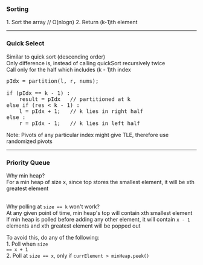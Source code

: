 <h3>Sorting</h3>
1. Sort the array // O(nlogn)
2. Return (k-1)th element

<hr>
<h3>Quick Select</h3>
Similar to quick sort (descending order)
<br>Only difference is, instead of calling quickSort recursively twice
<br>Call only for the half which includes (k - 1)th index

<pre>
pIdx = partition(l, r, nums);
            
if (pIdx == k - 1) :
    result = pIdx 	// partitioned at k
else if (res < k - 1) :
    l = pIdx + 1; 	// k lies in right half
else :
    r = pIdx - 1; 	// k lies in left half
</pre>

Note: Pivots of any particular index might give TLE, therefore use randomized pivots


<hr>
<h3>Priority Queue</h3>

Why min heap?
<br>For a min heap of size x, since top stores the smallest element, it will be xth greatest element

<br>Why polling at <code>size == k</code> won't work?
<br>At any given point of time, min heap's top will contain xth smallest element
<br>If min heap is polled before adding any other element, it will contain <code>x - 1</code> elements and xth greatest element will be popped out

To avoid this, do any of the following:
<br>1. Poll when <code>size == x + 1</code>
<br>2. Poll at <code>size == x</code>, only if <code>currElement > minHeap.peek()</code>
